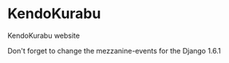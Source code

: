 KendoKurabu
===========

KendoKurabu website

Don't forget to change the mezzanine-events for the Django 1.6.1
